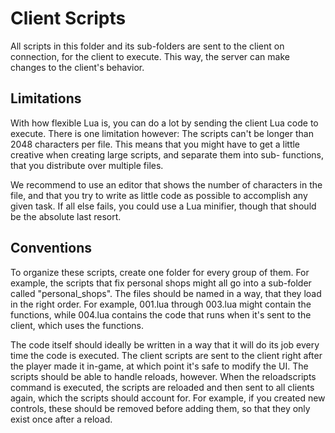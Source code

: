 Client Scripts
=============================================================================

All scripts in this folder and its sub-folders are sent to the client
on connection, for the client to execute. This way, the server can make
changes to the client's behavior.

Limitations
-----------------------------------------------------------------------------

With how flexible Lua is, you can do a lot by sending the client Lua code
to execute. There is one limitation however: The scripts can't be longer
than 2048 characters per file. This means that you might have to get a
little creative when creating large scripts, and separate them into sub-
functions, that you distribute over multiple files.

We recommend to use an editor that shows the number of characters in the
file, and that you try to write as little code as possible to accomplish
any given task. If all else fails, you could use a Lua minifier, though
that should be the absolute last resort.

Conventions
-----------------------------------------------------------------------------

To organize these scripts, create one folder for every group of them.
For example, the scripts that fix personal shops might all go into a
sub-folder called "personal_shops". The files should be named in a way,
that they load in the right order. For example, 001.lua through 003.lua
might contain the functions, while 004.lua contains the code that runs
when it's sent to the client, which uses the functions.

The code itself should ideally be written in a way that it will do its
job every time the code is executed. The client scripts are sent to the
client right after the player made it in-game, at which point it's safe
to modify the UI. The scripts should be able to handle reloads, however.
When the reloadscripts command is executed, the scripts are reloaded and
then sent to all clients again, which the scripts should account for.
For example, if you created new controls, these should be removed before
adding them, so that they only exist once after a reload.
